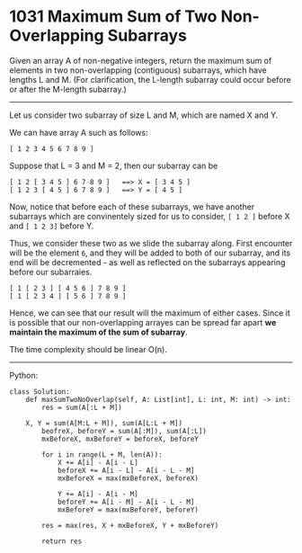 1031 Maximum Sum of Two Non-Overlapping Subarrays
=================================================

Given an array A of non-negative integers, return the maximum sum of elements
in two non-overlapping (contiguous) subarrays, which have lengths L and M.
(For clarification, the L-length subarray could occur before or after the
M-length subarray.)

---

Let us consider two subarray of size L and M, which are named X and Y.

We can have array A such as follows:

    [ 1 2 3 4 5 6 7 8 9 ]

Suppose that L = 3 and M = 2, then our subarray can be

    [ 1 2 [ 3 4 5 ] 6 7 8 9 ]   ==> X = [ 3 4 5 ]
    [ 1 2 3 [ 4 5 ] 6 7 8 9 ]   ==> Y = [ 4 5 ]

Now, notice that before each of these subarrays, we have another subarrays
which are convinentely sized for us to consider, `[ 1 2 ]` before X and `[
1 2 3]` before Y.

Thus, we consider these two as we slide the subarray along. First encounter
will be the element `6`, and they will be added to both of our subarray, and
its end will be decremented - as well as reflected on the subarrays appearing
before our subarraies.

    [ 1 [ 2 3 ] [ 4 5 6 ] 7 8 9 ]
    [ 1 [ 2 3 4 ] [ 5 6 ] 7 8 9 ]

Hence, we can see that our result will the maximum of either cases. Since it is
possible that our non-overlapping arrayes can be spread far apart **we maintain
the maximum of the sum of subarray**.

The time complexity should be linear O(n).

---

Python:

```
class Solution:
    def maxSumTwoNoOverlap(self, A: List[int], L: int, M: int) -> int:
        res = sum(A[:L + M])
        
	X, Y = sum(A[M:L + M]), sum(A[L:L + M])
        beofreX, beforeY = sum(A[:M]), sum(A[:L])
        mxBeforeX, mxBeforeY = beforeX, beforeY
        
        for i in range(L + M, len(A)):
            X += A[i] - A[i - L]
            beforeX += A[i - L] - A[i - L - M]
            mxBeforeX = max(mxBeforeX, beforeX)
            
            Y += A[i] - A[i - M]
            beforeY += A[i - M] - A[i - L - M]
            mxBeforeY = max(mxBeforeY, beforeY)
        
	    res = max(res, X + mxBeforeX, Y + mxBeforeY)
        
        return res
```
